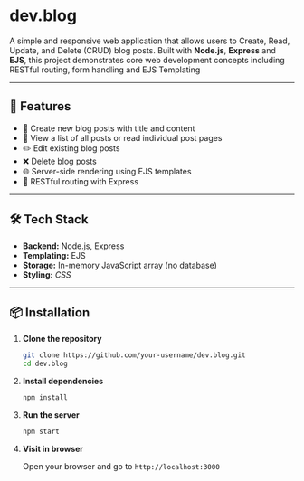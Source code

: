 # dev.blog
A simple and responsive web application that allows users to Create, Read, Update, and Delete (CRUD) blog posts. Built with **Node.js**, **Express** and **EJS**, this project demonstrates core web development concepts including RESTful routing, form handling and EJS Templating

---

## 🚀 Features

- 📝 Create new blog posts with title and content
- 📄 View a list of all posts or read individual post pages
- ✏️ Edit existing blog posts
- ❌ Delete blog posts
- 🌐 Server-side rendering using EJS templates
- 🧩 RESTful routing with Express

---

## 🛠️ Tech Stack

- **Backend:** Node.js, Express
- **Templating:** EJS
- **Storage:** In-memory JavaScript array (no database)
- **Styling:** *CSS*

---

## 📦 Installation

1. **Clone the repository**

   ```bash
   git clone https://github.com/your-username/dev.blog.git
   cd dev.blog

2. **Install dependencies**

   ```bash
   npm install

3. **Run the server**

   ```bash
   npm start

4. **Visit in browser**

   Open your browser and go to `http://localhost:3000`

  
